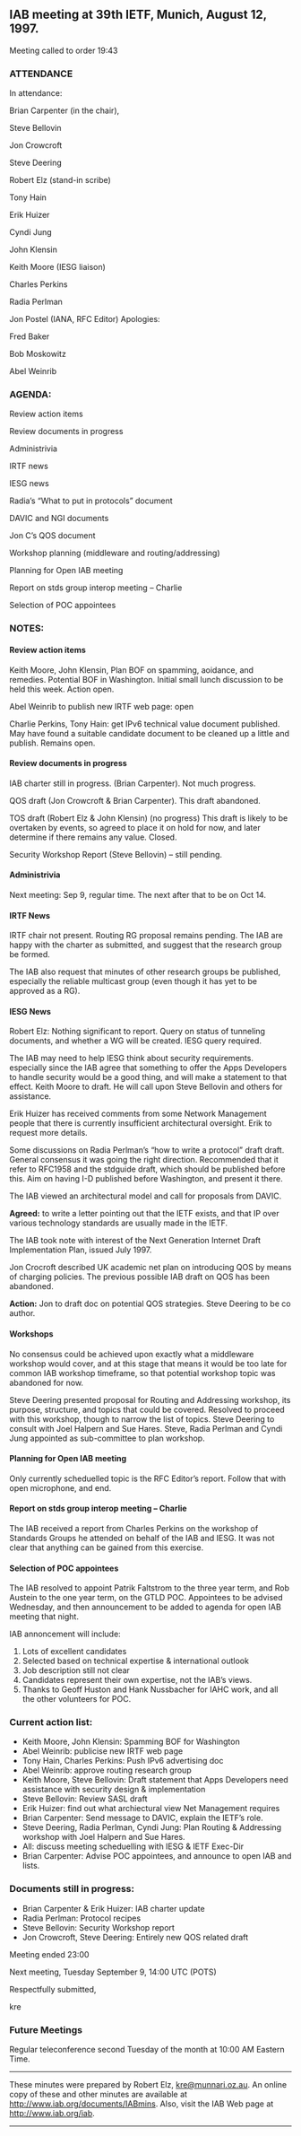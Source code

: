 
IAB meeting at 39th IETF, Munich, August 12, 1997.
--------------------------------------------------


Meeting called to order 19:43


### ATTENDANCE



In attendance:

 Brian Carpenter (in the chair),  

 Steve Bellovin  

 Jon Crowcroft  

 Steve Deering  

 Robert Elz (stand-in scribe)  

 Tony Hain  

 Erik Huizer  

 Cyndi Jung  

 John Klensin  

 Keith Moore (IESG liaison)  

 Charles Perkins  

 Radia Perlman  

 Jon Postel (IANA, RFC Editor)
 Apologies:


 Fred Baker  

 Bob Moskowitz  

 Abel Weinrib

### AGENDA:



 Review action items  

 Review documents in progress  

 Administrivia  

 IRTF news  

 IESG news  

 Radia’s “What to put in protocols” document  

 DAVIC and NGI documents  

 Jon C’s QOS document  

 Workshop planning (middleware and routing/addressing)  

 Planning for Open IAB meeting  

 Report on stds group interop meeting – Charlie  

 Selection of POC appointees

### NOTES:


#### Review action items

Keith Moore, John Klensin, Plan BOF on spamming, aoidance, and remedies. Potential BOF in Washington. Initial small lunch discussion to be held this week. Action open.


 Abel Weinrib to publish new IRTF web page: open 


 Charlie Perkins, Tony Hain: get IPv6 technical value document published. May have found a suitable candidate document to be cleaned up a little and publish. Remains open. 


#### Review documents in progress

IAB charter still in progress. (Brian Carpenter). Not much progress.


 QOS draft (Jon Crowcroft & Brian Carpenter). This draft abandoned. 


 TOS draft (Robert Elz & John Klensin) (no progress) This draft is likely to be overtaken by events, so agreed to place it on hold for now, and later determine if there remains any value. Closed. 


 Security Workshop Report (Steve Bellovin) – still pending. 


#### Administrivia

Next meeting: Sep 9, regular time. The next after that to be on Oct 14.


#### IRTF News

IRTF chair not present. Routing RG proposal remains pending. The IAB are happy with the charter as submitted, and suggest that the research group be formed.


 The IAB also request that minutes of other research groups be published, especially the reliable multicast group (even though it has yet to be approved as a RG). 


#### IESG News

Robert Elz: Nothing significant to report. Query on status of tunneling documents, and whether a WG will be created. IESG query required.


 The IAB may need to help IESG think about security requirements. especially since the IAB agree that something to offer the Apps Developers to handle security would be a good thing, and will make a statement to that effect. Keith Moore to draft. He will call upon Steve Bellovin and others for assistance. 


 Erik Huizer has received comments from some Network Management people that there is currently insufficient architectural oversight. Erik to request more details. 


 Some discussions on Radia Perlman’s “how to write a protocol” draft draft. General consensus it was going the right direction. Recommended that it refer to RFC1958 and the stdguide draft, which should be published before this. Aim on having I-D published before Washington, and present it there. 


 The IAB viewed an architectural model and call for proposals from DAVIC.  

**Agreed:** to write a letter pointing out that the IETF exists, and that IP over various technology standards are usually made in the IETF.
 


 The IAB took note with interest of the Next Generation Internet Draft Implementation Plan, issued July 1997. 


 Jon Crocroft described UK academic net plan on introducing QOS by means of charging policies. The previous possible IAB draft on QOS has been abandoned.  

**Action:** Jon to draft doc on potential QOS strategies. Steve Deering to be co author. 


#### Workshops

No consensus could be achieved upon exactly what a middleware workshop would cover, and at this stage that means it would be too late for common IAB workshop timeframe, so that potential workshop topic was abandoned for now.


 Steve Deering presented proposal for Routing and Addressing workshop, its purpose, structure, and topics that could be covered. Resolved to proceed with this workshop, though to narrow the list of topics. Steve Deering to consult with Joel Halpern and Sue Hares. Steve, Radia Perlman and Cyndi Jung appointed as sub-committee to plan workshop. 


#### Planning for Open IAB meeting


Only currently scheduelled topic is the RFC Editor’s report. Follow that with open microphone, and end.

#### Report on stds group interop meeting – Charlie


The IAB received a report from Charles Perkins on the workshop of Standards Groups he attended on behalf of the IAB and IESG. It was not clear that anything can be gained from this exercise.

#### Selection of POC appointees


The IAB resolved to appoint Patrik Faltstrom to the three year term, and Rob Austein to the one year term, on the GTLD POC.
 Appointees to be advised Wednesday, and then announcement to be added to agenda for open IAB meeting that night. 


 IAB annoncement will include:

1. Lots of excellent candidates
2. Selected based on technical expertise & international outlook
3. Job description still not clear
4. Candidates represent their own expertise, not the IAB’s views.
5. Thanks to Geoff Huston and Hank Nussbacher for IAHC work, and all the other volunteers for POC.


### Current action list:


* Keith Moore, John Klensin: Spamming BOF for Washington
* Abel Weinrib: publicise new IRTF web page
* Tony Hain, Charles Perkins: Push IPv6 advertising doc
* Abel Weinrib: approve routing research group
* Keith Moore, Steve Bellovin: Draft statement that Apps Developers need assistance with security design & implementation
* Steve Bellovin: Review SASL draft
* Erik Huizer: find out what archiectural view Net Management requires
* Brian Carpenter: Send message to DAVIC, explain the IETF’s role.
* Steve Deering, Radia Perlman, Cyndi Jung: Plan Routing & Addressing workshop with Joel Halpern and Sue Hares.
* All: discuss meeting scheduelling with IESG & IETF Exec-Dir
* Brian Carpenter: Advise POC appointees, and announce to open IAB and lists.


### Documents still in progress:


* Brian Carpenter & Erik Huizer: IAB charter update
* Radia Perlman: Protocol recipes
* Steve Bellovin: Security Workshop report
* Jon Crowcroft, Steve Deering: Entirely new QOS related draft


Meeting ended 23:00  

 Next meeting, Tuesday September 9, 14:00 UTC (POTS)


 Respectfully submitted,  

 kre 


### Future Meetings



Regular teleconference second Tuesday of the month at 10:00 AM Eastern Time.




---


These minutes were prepared by Robert Elz, kre@munnari.oz.au. An online copy of these and other minutes are available at http://www.iab.org/documents/IABmins. Also, visit the IAB Web page at http://www.iab.org/iab.




---


